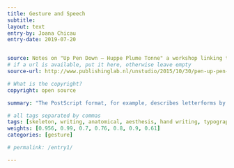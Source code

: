 ```yaml
---
title: Gesture and Speech
subtitle:
layout: text
entry-by: Joana Chicau
entry-date: 2019-07-20


source: Notes on "Up Pen Down – Huppe Plume Tonne" a workshop linking typography and performance (collaboration between OSP and choreographer Adva Zakai), 2015
# if a url is available, put it here, otherwise leave empty
source-url: http://www.publishinglab.nl/unstudio/2015/10/30/pen-up-pen-dow-workshop-linking-typography-and-performance/

# What is the copyright?
copyright: open source

summary: "The PostScript format, for example, describes letterforms by their contour instead of their skeleton. Yet other, lesser known file formats might take an inverse approach. It is the case of Metafont, originated from linear-drawing, writing and calligraphy where different kinds of pens (pointed, broad-nib, …) get applied to a skeleton resulting in different kind of characters depending on the pen."

# all tags separated by commas
tags: [skeleton, writing, anatomical, aesthesis, hand writing, typography, type]
weights: [0.956, 0.99, 0.7, 0.76, 0.8, 0.9, 0.61]
categories: [gesture]

# permalink: /entry1/

---
```


